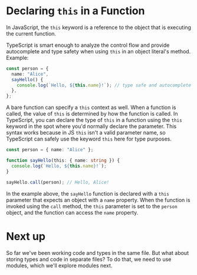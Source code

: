 # Declaring `this` in a Function

In JavaScript, the `this` keyword is a reference to the object that is executing the current function.

TypeScript is smart enough to analyze the control flow and provide autocomplete and type safety when using `this` in an object literal's method. Example:

```ts
const person = {
  name: "Alice",
  sayHello() {
    console.log(`Hello, ${this.name}!`); // type safe and autocomplete works here.
  },
};
```

A bare function can specify a `this` context as well. When a function is called, the value of `this` is determined by how the function is called. In TypeScript, you can declare the type of `this` in a function using the `this` keyword in the spot where you'd normally declare the parameter. This syntax works because in JS `this` isn't a valid parameter name, so TypeScript can safely use the keyword `this` here for type purposes.

```typescript
const person = { name: "Alice" };

function sayHello(this: { name: string }) {
  console.log(`Hello, ${this.name}!`);
}

sayHello.call(person); // Hello, Alice!
```

In the example above, the `sayHello` function is declared with a `this` parameter that expects an object with a `name` property. When the function is invoked using the `call` method, the `this` parameter is set to the `person` object, and the function can access the `name` property.

# Next up

So far we've been working code and types in the same file. But what about storing types and code in separate files? To do that, we need to use modules, which we'll explore modules next.
